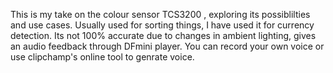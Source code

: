 This is my take on the colour sensor TCS3200 , exploring its possiblilties and use cases. Usually used for sorting things, I have used it for currency detection. Its not 100% accurate due to changes in ambient lighting, gives an audio feedback through DFmini player.
You can record your own voice or use clipchamp's online tool to genrate voice.
